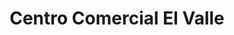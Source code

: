 ---
title: "Centro Comercial El Valle"
url: /caracas/centro-comercial-el-valle/
shop: Einkaufszentrum
---